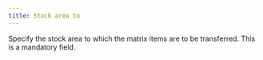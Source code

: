 ```yaml
---
title: Stock area to
---
```



Specify the stock area to which the matrix items are to be transferred. This is a mandatory field.
